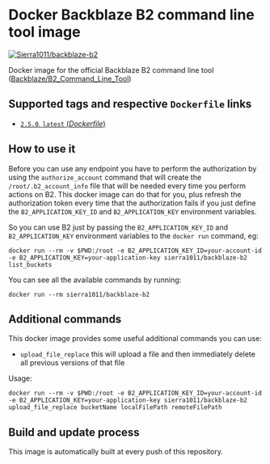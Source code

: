 # Docker Backblaze B2 command line tool image

[![Sierra1011/backblaze-b2](http://dockeri.co/image/sierra1011/backblaze-b2)](https://registry.hub.docker.com/r/sierra1011/backblaze-b2)

Docker image for the official Backblaze B2 command line tool ([Backblaze/B2_Command_Line_Tool](https://github.com/Backblaze/B2_Command_Line_Tool))

## Supported tags and respective `Dockerfile` links

-	[`2.5.0`, `latest` (*Dockerfile*)](https://github.com/sierra1011/docker-backblaze-b2/blob/master/Dockerfile)

## How to use it

Before you can use any endpoint you have to perform the authorization by using the `authorize_account` command that will create the `/root/.b2_account_info` file that will be needed every time you perform actions on B2.
This docker image can do that for you, plus refresh the authorization token every time that the authorization fails if you just define the `B2_APPLICATION_KEY_ID` and `B2_APPLICATION_KEY` environment variables.

So you can use B2 just by passing the `B2_APPLICATION_KEY_ID` and `B2_APPLICATION_KEY` environment variables to the `docker run` command, eg:

```
docker run --rm -v $PWD:/root -e B2_APPLICATION_KEY_ID=your-account-id -e B2_APPLICATION_KEY=your-application-key sierra1011/backblaze-b2 list_buckets
```

You can see all the available commands by running:

```
docker run --rm sierra1011/backblaze-b2
```

## Additional commands

This docker image provides some useful additional commands you can use:

- `upload_file_replace` this will upload a file and then immediately delete all previous versions of that file

Usage:

```
docker run --rm -v $PWD:/root -e B2_APPLICATION_KEY_ID=your-account-id -e B2_APPLICATION_KEY=your-application-key sierra1011/backblaze-b2 upload_file_replace bucketName localFilePath remoteFilePath
```

## Build and update process

This image is automatically built at every push of this repository.
